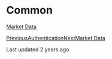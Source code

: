 # Common

[Market Data](https://pionex-doc.gitbook.io/apidocs/restful/common/market-data)

[PreviousAuthentication](https://pionex-doc.gitbook.io/apidocs/restful/general/authentication)[NextMarket Data](https://pionex-doc.gitbook.io/apidocs/restful/common/market-data)

Last updated 2 years ago
